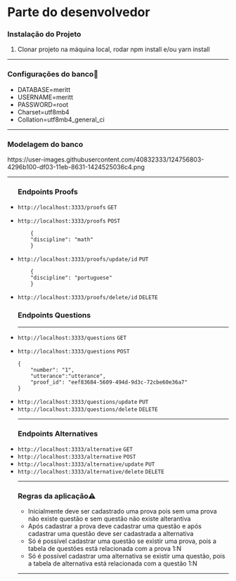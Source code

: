 <h1 id="markdown-header-descricao-challenge-backend-mobile-saude-2020-2">Parte do desenvolvedor</h1> 
<p><h3 id="markdown-header-descricao-challenge-backend-mobile-saude-2020-2">Instalação do Projeto</h3></p>
<ol>
<li>Clonar projeto na máquina local, rodar npm install e/ou yarn install</li>
</ol>
<hr>
<p><h3 id="markdown-header-descricao-challenge-backend-mobile-saude-2020-2">Configurações do banco<g-emoji class="g-emoji" alias="wrench" fallback-src="https://github.githubassets.com/images/icons/emoji/unicode/1f527.png">🔧</g-emoji></p></h3></p>
<ul>
    <li>
        DATABASE=meritt 
    </li>
    <li>
        USERNAME=meritt 
    </li>
    <li>
        PASSWORD=root 
    </li>
    <li>
        Charset=utf8mb4 
    </li>
    <li>
        Collation=utf8mb4_general_ci 
    </li>
        
 </ul>
 <hr>
 <p><h3 id="markdown-header-descricao-challenge-backend-mobile-saude-2020-2">Modelagem do banco</h3></p>
 https://user-images.githubusercontent.com/40832333/124756803-4296b100-df03-11eb-8631-1424525036c4.png

 <hr>
<ul>
<p><h3 id="markdown-header-descricao-challenge-backend-mobile-saude-2020-2">Endpoints Proofs</h3></p>
<li><code>http://localhost:3333/proofs</code> <code>GET</code></li>
<p><li><code>http://localhost:3333/proofs</code> <code>POST</code></li>
<code>
    {
	"discipline": "math"
    }
</code></p>
<p><li><code>http://localhost:3333/proofs/update/id</code> <code>PUT</code></li>
<code>
    {
	"discipline": "portuguese"
    }
</code></p>
<li><code>http://localhost:3333/proofs/delete/id</code> <code>DELETE</code></li>
<p><h3 id="markdown-header-descricao-challenge-backend-mobile-saude-2020-2">Endpoints Questions</h3></p>
<hr>
<li><code>http://localhost:3333/questions</code> <code>GET</code></li>	
<p><li><code>http://localhost:3333/questions</code> <code>POST</code></li>
<code>
{
	"number": "1",
	"utterance":"utterance",
	"proof_id": "eef83684-5609-494d-9d3c-72cbe60e36a7"
}
</code></p>
<li><code>http://localhost:3333/questions/update</code> <code>PUT</code></li>
<li><code>http://localhost:3333/questions/delete</code> <code>DELETE</code></li>
<hr>
<p><h3 id="markdown-header-descricao-challenge-backend-mobile-saude-2020-2">Endpoints Alternatives</h3></p>    
<li><code>http://localhost:3333/alternative</code> <code>GET</code></li>
<li><code>http://localhost:3333/alternative</code> <code>POST</code></li>
<li><code>http://localhost:3333/alternative/update</code> <code>PUT</code></li>
<li><code>http://localhost:3333/alternative/delete</code> <code>DELETE</code></li>
<hr>
<p><h3 id="markdown-header-descricao-challenge-backend-mobile-saude-2020-2">Regras da aplicação<g-emoji class="g-emoji" alias="warning" fallback-src="https://github.githubassets.com/images/icons/emoji/unicode/26a0.png">⚠️</g-emoji></p></h3>
<ul>
<li>Inicialmente deve ser cadastrado uma prova pois sem uma prova não existe questão e sem questão não existe alterantiva</li>
<li>Após cadastrar a prova deve cadastrar uma questão e após cadastrar uma questão deve ser cadastrada a alternativa</li>
<li>Só é possível cadastrar uma questão se existir uma prova, pois a tabela de questões está relacionada com a prova 1:N</li>
<li>Só é possível cadastrar uma alternativa se existir uma questão, pois a tabela de alternativa está relacionada com a questão 1:N</li>
</ul>
<hr>
